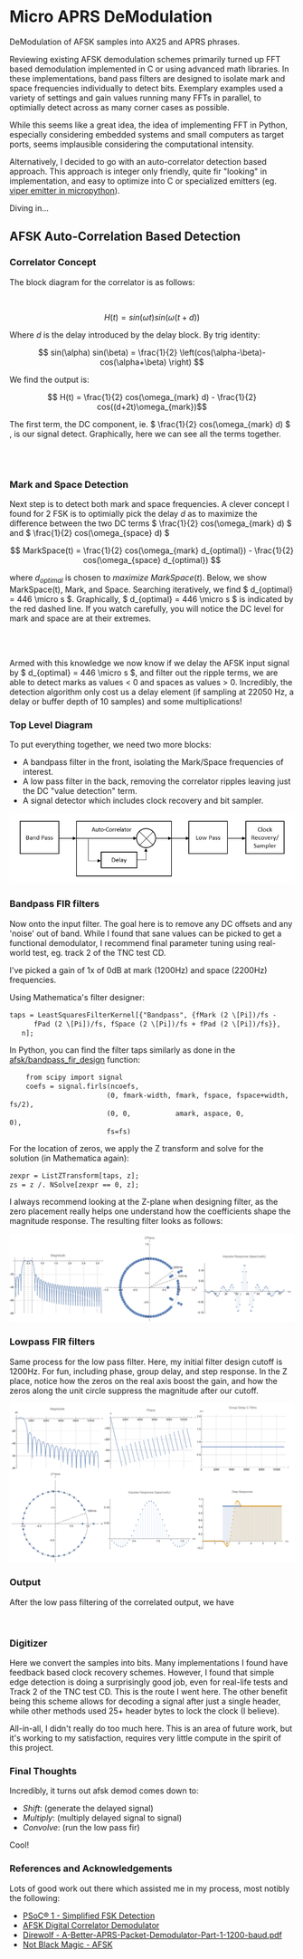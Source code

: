 # Micro APRS DeModulation

DeModulation of AFSK samples into AX25 and APRS phrases.

Reviewing existing AFSK demodulation schemes primarily turned up FFT based demodulation implemented in C or using advanced math libraries.  In these implementations, band pass filters are designed to isolate mark and space frequencies individually to detect bits.  Exemplary examples used a variety of settings and gain values running many FFTs in parallel, to optimially detect across as many corner cases as possible.  

While this seems like a great idea, the idea of implementing FFT in Python, especially considering embedded systems and small computers as target ports, seems implausible considering the computational intensity.

Alternatively, I decided to go with an auto-correlator detection based approach.  This approach is integer only friendly, quite fir "looking" in implementation, and easy to optimize into C or specialized emitters (eg. [viper emitter in micropython](https://docs.micropython.org/en/v1.9.3/pyboard/reference/speed_python.html#the-viper-code-emitter)).

Diving in...

## AFSK Auto-Correlation Based Detection

### Correlator Concept

The block diagram for the correlator is as follows:

<p align="center">
  <img src="https://github.com/stephanelsmith/micro-aprs/blob/master/docs/demod/corr_block.png?raw=true" alt=""/>
</p>

$$ H(t) = sin(\omega t)  sin(\omega(t+d)) $$

Where $` d `$  is the delay introduced by the delay block.  By trig identity:

$$ sin(\alpha) sin(\beta) = \frac{1}{2} \left(cos(\alpha-\beta)-cos(\alpha+\beta) \right) $$

We find the output is:

$$ H(t) = \frac{1}{2} cos(\omega_{mark} d) - \frac{1}{2} cos((d+2t)\omega_{mark})$$


The first term, the DC component, ie. $` \frac{1}{2} cos(\omega_{mark} d) `$ , is our signal detect.  Graphically, here we can see all the terms together.

<p align="center">
  <br>
  <img src="https://github.com/stephanelsmith/micro-aprs/blob/master/docs/demod/markcorr.gif?raw=true" alt=""/>
</p>

### Mark and Space Detection

Next step is to detect both mark and space frequencies.  A clever concept I found for 2 FSK is to optimially pick the delay $` d `$ as to maximize the difference between the two DC terms $` \frac{1}{2} cos(\omega_{mark} d) `$ and $` \frac{1}{2} cos(\omega_{space} d) `$

$$ MarkSpace(t) = \frac{1}{2} cos(\omega_{mark} d_{optimal}) - \frac{1}{2} cos(\omega_{space} d_{optimal}) $$

where $` d_{optimal} `$ is chosen to _maximize_ $` MarkSpace(t) `$.  Below, we show MarkSpace(t), Mark, and Space.  Searching iteratively, we find  $` d_{optimal} = 446 \micro s `$.  Graphically, $` d_{optimal} = 446 \micro s `$ is indicated by the red dashed line.  If you watch carefully, you will notice the DC level for mark and space are at their extremes.

<p align="center">
    <br>
  <img src="https://github.com/stephanelsmith/micro-aprs/blob/master/docs/demod/markspacecorrdelay.gif?raw=true" alt=""/>
</p>

Armed with this knowledge we now know if we delay the AFSK input signal by $` d_{optimal} = 446 \micro s `$, and filter out the ripple terms, we are able to detect marks as values < 0 and spaces as values > 0.  Incredibly, the detection algorithm only cost us a delay element (if sampling at 22050 Hz, a delay or buffer depth of 10 samples) and some multiplications!



### Top Level Diagram

To put everything together, we need two more blocks:
- A bandpass filter in the front, isolating the Mark/Space frequencies of interest.
- A low pass filter in the back, removing the correlator ripples leaving just the DC "value detection" term.
- A signal detector which includes clock recovery and bit sampler.

![DeModulation Block Diagram](demod_block.png?raw=true "DeModulation Block Diagram")


### Bandpass FIR filters

Now onto the input filter.  The goal here is to remove any DC offsets and any 'noise' out of band.  While I found that sane values can be picked to get a functional demodulator, I recommend final parameter tuning using real-world test, eg. track 2 of the TNC test CD.

I've picked a gain of 1x of 0dB at mark (1200Hz) and space (2200Hz) frequencies.

Using Mathematica's filter designer:
```
taps = LeastSquaresFilterKernel[{"Bandpass", {fMark (2 \[Pi])/fs - 
      fPad (2 \[Pi])/fs, fSpace (2 \[Pi])/fs + fPad (2 \[Pi])/fs}}, 
   n];
```

In Python, you can find the filter taps similarly as done in the [afsk/bandpass_fir_design](https://github.com/stephanelsmith/micro-aprs/blob/b9f495bdfbe1bea1bd5a199fc17ff02f6e048a79/afsk/func.py#L163) function:
```
    from scipy import signal
    coefs = signal.firls(ncoefs,
                        (0, fmark-width, fmark, fspace, fspace+width, fs/2),
                        (0, 0,           amark, aspace, 0,            0),
                        fs=fs)
```

For the location of zeros, we apply the Z transform and solve for the solution (in Mathematica again):
```
zexpr = ListZTransform[taps, z];
zs = z /. NSolve[zexpr == 0, z];
```

I always recommend looking at the Z-plane when designing filter, as the zero placement really helps one understand how the coefficients shape the magnitude response.  The resulting filter looks as follows:

![Bandpass Filter](bandpass_filter.png?raw=true "Bandpass Filter")

### Lowpass FIR filters

Same process for the low pass filter. Here, my initial filter design cutoff is 1200Hz.  For fun, including phase, group delay, and step response.  In the Z place, notice how the zeros on the real axis boost the gain, and how the zeros along the unit circle suppress the magnitude after our cutoff.

![Lowpass filter](lowpass_filter.png?raw=true "Lowpass filter")

### Output

After the low pass filtering of the correlated output, we have

<p align="center">
  <img src="https://github.com/stephanelsmith/micro-aprs/blob/master/docs/demod/corr_total.gif?raw=true" alt=""/>
</p>


### Digitizer

Here we convert the samples into bits.  Many implementations I found have feedback based clock recovery schemes.  However, I found that simple edge detection is doing a surprisingly good job, even for real-life tests and Track 2 of the TNC test CD.  This is the route I went here.  The other benefit being this scheme allows for decoding a signal after just a single header, while other methods used 25+ header bytes to lock the clock (I believe).

All-in-all, I didn't really do too much here.  This is an area of future work, but it's working to my satisfaction, requires very little compute in the spirit of this project.


### Final Thoughts

Incredibly, it turns out afsk demod comes down to:
- *Shift*: (generate the delayed signal)
- *Multiply*: (multiply delayed signal to signal)
- *Convolve*: (run the low pass fir)

Cool!
  
### References and Acknowledgements

Lots of good work out there which assisted me in my process, most notibly the following:
- [PSoC® 1 - Simplified FSK Detection](https://www.infineon.com/dgdl/Infineon-AN2336_PSoC_1_Simplified_FSK_Detection-ApplicationNotes-v07_00-EN.pdf?fileId=8ac78c8c7cdc391c017d07237cdd46c0)
- [AFSK Digital Correlator Demodulator](https://notebooks.githubusercontent.com/view/ipynb?browser=chrome&color_mode=auto&commit=18914893d0853070788a37d986bbd58db08721aa&device=unknown&enc_url=68747470733a2f2f7261772e67697468756275736572636f6e74656e742e636f6d2f6d6f62696c696e6b642f6166736b2d64656d6f64756c61746f722f313839313438393364303835333037303738386133376439383662626435386462303837323161612f6166736b2d64656d6f64756c61746f722e6970796e62&logged_in=false&nwo=mobilinkd%2Fafsk-demodulator&path=afsk-demodulator.ipynb&platform=android&repository_id=175103461&repository_type=Repository&version=98)
- [Direwolf - A-Better-APRS-Packet-Demodulator-Part-1-1200-baud.pdf](https://github.com/wb2osz/direwolf/blob/master/doc/A-Better-APRS-Packet-Demodulator-Part-1-1200-baud.pdf)
- [Not Black Magic - AFSK](https://www.notblackmagic.com/bitsnpieces/afsk/)

